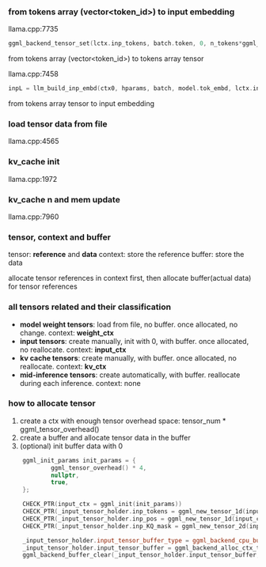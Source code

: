 ### from tokens array (vector<token_id>) to input embedding

llama.cpp:7735
```cpp
ggml_backend_tensor_set(lctx.inp_tokens, batch.token, 0, n_tokens*ggml_element_size(lctx.inp_tokens));
```
from tokens array (vector<token_id>) to tokens array tensor

llama.cpp:7458
```cpp
inpL = llm_build_inp_embd(ctx0, hparams, batch, model.tok_embd, lctx.inp_tokens, lctx.inp_embd, cb);
```
from tokens array tensor to input embedding

### load tensor data from file

llama.cpp:4565

### kv_cache init

llama.cpp:1972

### kv_cache n and mem update

llama.cpp:7960

### tensor, context and buffer

tensor: **reference** and **data**
context: store the reference
buffer: store the data

allocate tensor references in context first, then allocate buffer(actual data) for tensor references

### all tensors related and their classification

- **model weight tensors**: load from file, no buffer. once allocated, no change. context: **weight_ctx**
- **input tensors**: create manually, init with 0, with buffer. once allocated, no reallocate. context: **input_ctx**
- **kv cache tensors**: create manually, with buffer. once allocated, no reallocate. context: **kv_ctx**
- **mid-inference tensors**: create automatically, with buffer. reallocate during each inference. context: none

### how to allocate tensor

1. create a ctx with enough tensor overhead space: tensor_num * ggml_tensor_overhead()
2. create a buffer and allocate tensor data in the buffer
3. (optional) init buffer data with 0

```cpp
    ggml_init_params init_params = {
            ggml_tensor_overhead() * 4,
            nullptr,
            true,
    };

    CHECK_PTR(input_ctx = ggml_init(init_params))
    CHECK_PTR(_input_tensor_holder.inp_tokens = ggml_new_tensor_1d(input_ctx, GGML_TYPE_I32, DEFAULT_BATCH_SIZE))
    CHECK_PTR(_input_tensor_holder.inp_pos = ggml_new_tensor_1d(input_ctx, GGML_TYPE_I32, DEFAULT_BATCH_SIZE))
    CHECK_PTR(_input_tensor_holder.inp_KQ_mask = ggml_new_tensor_2d(input_ctx, GGML_TYPE_F32, DEFAULT_CTX_NUM, DEFAULT_BATCH_SIZE))

    _input_tensor_holder.input_tensor_buffer_type = ggml_backend_cpu_buffer_type();
    _input_tensor_holder.input_tensor_buffer = ggml_backend_alloc_ctx_tensors_from_buft(input_ctx, _input_tensor_holder.input_tensor_buffer_type);
    ggml_backend_buffer_clear(_input_tensor_holder.input_tensor_buffer, 0);
```
